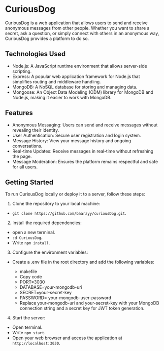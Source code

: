 # CuriousDog
CuriousDog is a web application that allows users to send and receive anonymous messages from other people. Whether you want to share a secret, ask a question, or simply connect with others in an anonymous way, CuriousDog provides a platform to do so.

## Technologies Used
- Node.js: A JavaScript runtime environment that allows server-side scripting.
- Express: A popular web application framework for Node.js that simplifies routing and middleware handling.
- MongoDB: A NoSQL database for storing and managing data.
- Mongoose: An Object Data Modeling (ODM) library for MongoDB and Node.js, making it easier to work with MongoDB.

## Features
- Anonymous Messaging: Users can send and receive messages without revealing their identity.
- User Authentication: Secure user registration and login system.
- Message History: View your message history and ongoing conversations.
- Real-time Updates: Receive messages in real-time without refreshing the page.
- Message Moderation: Ensures the platform remains respectful and safe for all users.

## Getting Started
To run CuriousDog locally or deploy it to a server, follow these steps:

1. Clone the repository to your local machine:

- `git clone https://github.com/baarayy/curiousDog.git`.

2. Install the required dependencies:

- open a new terminal.
- `cd CuriousDog`.
- Write `npm install`.

3. Configure the environment variables:
- Create a .env file in the root directory and add the following variables:

  - makefile
  - Copy code
  - PORT=3030
  - DATABASE=your-mongodb-uri
  - SECRET=your-secret-key
  - PASSWORD= your-mongodb-user-password
  - Replace your-mongodb-uri and your-secret-key with your MongoDB connection string and a secret key for JWT token generation.

4. Start the server:

- Open terminal.
- Write `npm start`.
- Open your web browser and access the application at `http://localhost:3030`.
